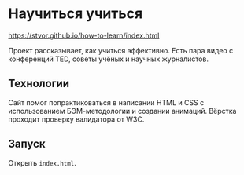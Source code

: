 # Научиться учиться
https://stvor.github.io/how-to-learn/index.html

Проект рассказывает, как учиться эффективно. Есть пара видео с конференций TED, советы учёных и научных журналистов.

## Технологии
Сайт помог попрактиковаться в написании HTML и CSS с использованием БЭМ-методологии и создании анимаций. Вёрстка проходит проверку валидатора от W3C.

## Запуск
Открыть `index.html`.
